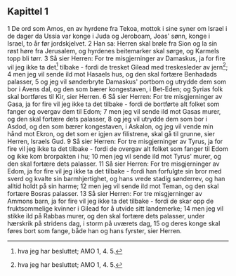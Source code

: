 ## Kapittel 1

1 De ord som Amos, en av hyrdene fra Tekoa, mottok i sine syner om Israel i de dager da Ussia var konge i Juda og Jeroboam, Joas' sønn, konge i Israel, to år før jordskjelvet.
2 Han sa: Herren skal brøle fra Sion og la sin røst høre fra Jerusalem, og hyrdenes beitemarker skal sørge, og Karmels topp bli tørr.
3 Så sier Herren: For tre misgjerninger av Damaskus, ja for fire vil jeg ikke ta det[^1] tilbake - fordi de tresket Gilead med treskesleder av jern[^1];
4 men jeg vil sende ild mot Hasaels hus, og den skal fortære Benhadads palasser,
5 og jeg vil sønderbryte Damaskus' portbom og utrydde dem som bor i Avens dal, og den som bærer kongestaven, i Bet-Eden; og Syrias folk skal bortføres til Kir, sier Herren.
6 Så sier Herren: For tre misgjerninger av Gasa, ja for fire vil jeg ikke ta det tilbake - fordi de bortførte alt folket som fanger og overgav dem til Edom;
7 men jeg vil sende ild mot Gasas murer, og den skal fortære dets palasser,
8 og jeg vil utrydde dem som bor i Asdod, og den som bærer kongestaven, i Askalon, og jeg vil vende min hånd mot Ekron, og det som er igjen av filistrene, skal gå til grunne, sier Herren, Israels Gud.
9 Så sier Herren: For tre misgjerninger av Tyrus, ja for fire vil jeg ikke ta det tilbake - fordi de overgav alt folket som fanger til Edom og ikke kom brorpakten i hu;
10 men jeg vil sende ild mot Tyrus' murer, og den skal fortære dets palasser.
11 Så sier Herren: For tre misgjerninger av Edom, ja for fire vil jeg ikke ta det tilbake - fordi han forfulgte sin bror med sverd og kvalte sin barmhjertighet, og hans vrede stadig sønderrev, og han alltid holdt på sin harme;
12 men jeg vil sende ild mot Teman, og den skal fortære Bosras palasser.
13 Så sier Herren: For tre misgjerninger av Ammons barn, ja for fire vil jeg ikke ta det tilbake - fordi de skar opp de fruktsommelige kvinner i Gilead for å utvide sitt landemerke;
14 men jeg vil stikke ild på Rabbas murer, og den skal fortære dets palasser, under hærskrik på stridens dag, i storm på uværets dag,
15 og deres konge skal føres bort som fange, både han og hans fyrster, sier Herren.

[^1]: hva jeg har besluttet; AMO 1, 4. 5.
[^2]: 2SA 12, 31. JES 28, 27. 28; 41, 15.
